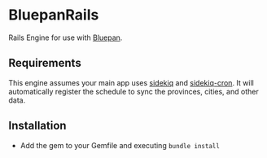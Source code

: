 # BluepanRails

Rails Engine for use with [Bluepan](https://bluepan.net).

## Requirements

This engine assumes your main app uses [sidekiq](https://github.com/mperham/sidekiq) and [sidekiq-cron](https://github.com/ondrejbartas/sidekiq-cron). It will automatically register the schedule to sync the provinces, cities, and other data.

## Installation

- Add the gem to your Gemfile and executing `bundle install`
